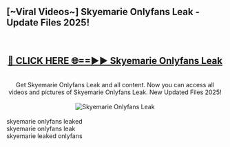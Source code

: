<h2>[~Viral Videos~] Skyemarie Onlyfans Leak - Update Files 2025!</h2>
<br>
<div align="center">
<h2><a href="https://betterlinks.top/A2PfLJ" rel="nofollow">🔴 CLICK HERE 🌐==►► Skyemarie Onlyfans Leak</a></h2>
<br>
Get Skyemarie Onlyfans Leak and all content. Now you can access all videos and pictures of Skyemarie Onlyfans Leak. New Updated Files 2025!
<br>
<br>
<a href="https://betterlinks.top/A2PfLJ" rel="nofollow" data-target="animated-image.originalLink"><img src="https://i.ibb.co.com/WyWwxjT/player-gif2.gif" alt="Skyemarie Onlyfans Leak" style="max-width: 100%; display: inline-block;" data-target="animated-image.originalImage"></a>
</div>
<br>
skyemarie onlyfans leaked<br>
skyemarie onlyfans leak<br>
skyemarie leaked onlyfans